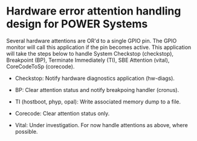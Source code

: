 # Hardware error attention handling design for POWER Systems

Several hardware attentions are OR'd to a single GPIO pin. The GPIO monitor
will call this application if the pin becomes active. This application will
take the steps below to handle System Checkstop (checkstop), Breakpoint (BP),
Terminate Immediately (TI), SBE Attention (vital), CoreCodeToSp (corecode).

* Checkstop: Notify hardware diagnostics application (hw-diags).

* BP: Clear attention status and notify breakpoing handler (cronus).

* TI (hostboot, phyp, opal): Write associated memory dump to a file.

* Corecode: Clear attention status only.

* Vital: Under investigation. For now handle attentions as above,
  where possible.
